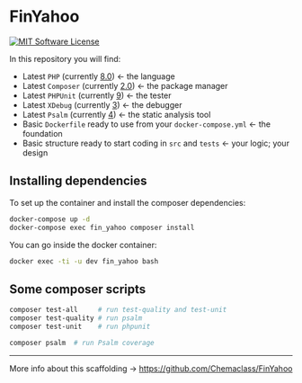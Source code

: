 # FinYahoo

[![MIT Software License](https://img.shields.io/badge/license-MIT-blue.svg?style=flat-square)](LICENSE.md)

In this repository you will find:

* Latest `PHP` (currently [8.0](https://en.wikipedia.org/wiki/PHP#Release_history)) <- the language
* Latest `Composer` (currently [2.0](https://getcomposer.org/)) <- the package manager
* Latest `PHPUnit` (currently [9](https://phpunit.de/announcements/phpunit-9.html)) <- the tester 
* Latest `XDebug` (currently [3](https://xdebug.org/docs/)) <- the debugger
* Latest `Psalm` (currently [4](https://github.com/vimeo/psalm)) <- the static analysis tool
* Basic `Dockerfile` ready to use from your `docker-compose.yml` <- the foundation
* Basic structure ready to start coding in `src` and `tests` <- your logic; your design

## Installing dependencies

To set up the container and install the composer dependencies:

```bash
docker-compose up -d
docker-compose exec fin_yahoo composer install
```

You can go inside the docker container:

```bash
docker exec -ti -u dev fin_yahoo bash
```

## Some composer scripts

```bash
composer test-all     # run test-quality and test-unit
composer test-quality # run psalm
composer test-unit    # run phpunit

composer psalm  # run Psalm coverage
```

----------

More info about this scaffolding -> https://github.com/Chemaclass/FinYahoo
